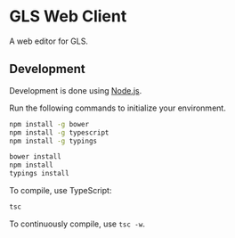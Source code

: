 # GLS Web Client

A web editor for GLS.


## Development

Development is done using [Node.js](https://nodejs.org/en/).

Run the following commands to initialize your environment.

```cmd
npm install -g bower
npm install -g typescript
npm install -g typings

bower install
npm install
typings install
```

To compile, use TypeScript:

```cmd
tsc
```

To continuously compile, use `tsc -w`.
